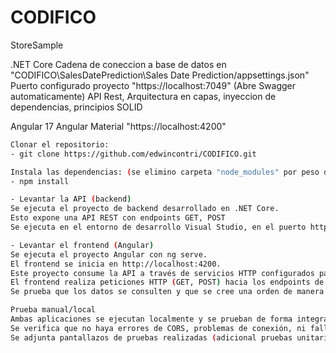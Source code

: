 # CODIFICO
StoreSample

.NET Core
Cadena de coneccion a base de datos en "CODIFICO\SalesDatePrediction\Sales Date Prediction/appsettings.json"
Puerto configurado proyecto "https://localhost:7049" (Abre Swagger automaticamente)
API Rest, Arquitectura en capas, inyeccion de dependencias, principios SOLID

Angular 17
Angular Material
"https://localhost:4200"

```bash
Clonar el repositorio:
- git clone https://github.com/edwincontri/CODIFICO.git

Instala las dependencias: (se elimino carpeta "node_modules" por peso del proyecto en Angular)
- npm install

- Levantar la API (backend) 
Se ejecuta el proyecto de backend desarrollado en .NET Core. 
Esto expone una API REST con endpoints GET, POST 
Se ejecuta en el entorno de desarrollo Visual Studio, en el puerto https://localhost:7049.

- Levantar el frontend (Angular) 
Se ejecuta el proyecto Angular con ng serve. 
El frontend se inicia en http://localhost:4200. 
Este proyecto consume la API a través de servicios HTTP configurados para comunicarse con el backend. 
El frontend realiza peticiones HTTP (GET, POST) hacia los endpoints de la API. 
Se prueba que los datos se consulten y que se cree una orden de manera correcta 

Prueba manual/local 
Ambas aplicaciones se ejecutan localmente y se prueban de forma integrada. 
Se verifica que no haya errores de CORS, problemas de conexión, ni fallos en los datos. 
Se adjunta pantallazos de pruebas realizadas (adicional pruebas unitarias) 



